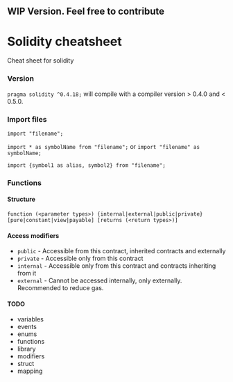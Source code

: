## WIP Version. Feel free to contribute

# Solidity cheatsheet
Cheat sheet for solidity

### Version

```pragma solidity ^0.4.18;```  will compile with a compiler version  > 0.4.0 and < 0.5.0.

### Import files

```import "filename";```

```import * as symbolName from "filename";``` or ```import "filename" as symbolName;```

```import {symbol1 as alias, symbol2} from "filename";```

### Functions

#### Structure

```function (<parameter types>) {internal|external|public|private} [pure|constant|view|payable] [returns (<return types>)]```

#### Access modifiers

- ```public``` - Accessible from this contract, inherited contracts and externally
- ```private``` - Accessible only from this contract
- ```internal``` - Accessible only from this contract and contracts inheriting from it
- ```external``` - Cannot be accessed internally, only externally. Recommended to reduce gas.




#### TODO

- variables
- events
- enums
- functions
- library
- modifiers
- struct
- mapping
